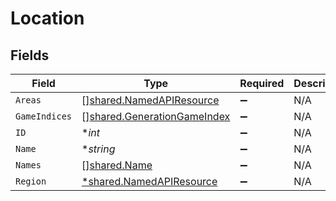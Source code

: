 # Location


## Fields

| Field                                                                             | Type                                                                              | Required                                                                          | Description                                                                       |
| --------------------------------------------------------------------------------- | --------------------------------------------------------------------------------- | --------------------------------------------------------------------------------- | --------------------------------------------------------------------------------- |
| `Areas`                                                                           | [][shared.NamedAPIResource](../../../pkg/models/shared/namedapiresource.md)       | :heavy_minus_sign:                                                                | N/A                                                                               |
| `GameIndices`                                                                     | [][shared.GenerationGameIndex](../../../pkg/models/shared/generationgameindex.md) | :heavy_minus_sign:                                                                | N/A                                                                               |
| `ID`                                                                              | **int*                                                                            | :heavy_minus_sign:                                                                | N/A                                                                               |
| `Name`                                                                            | **string*                                                                         | :heavy_minus_sign:                                                                | N/A                                                                               |
| `Names`                                                                           | [][shared.Name](../../../pkg/models/shared/name.md)                               | :heavy_minus_sign:                                                                | N/A                                                                               |
| `Region`                                                                          | [*shared.NamedAPIResource](../../../pkg/models/shared/namedapiresource.md)        | :heavy_minus_sign:                                                                | N/A                                                                               |
